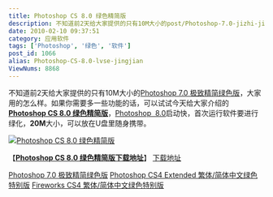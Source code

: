 ```yaml
---
title: Photoshop CS 8.0 绿色精简版
description: 不知道前2天给大家提供的只有10M大小的post/Photoshop-7.0-jizhi-jingjian-lvseban.html">Photoshop7.0极致精简绿色版，大家用的怎么样。如果你需要多一些功能的话，可以试试今天给大家介绍的post/Photoshop-CS-8.0-lvse-jingjian.html">PhotoshopCS8.0绿色精简版，post/Photoshop-CS-8.0-lvse-jingjian.html">Photoshop 8.0启动快，首次运行软件要进行绿化，20M大小，可以放在U盘里随身携带。
date: 2010-02-10 09:37:51
category: 应用软件
tags: ['Photoshop', '绿色', '软件']
post_id: 1066
alias: Photoshop-CS-8.0-lvse-jingjian
ViewNums: 8868
---
```


不知道前2天给大家提供的只有10M大小的[Photoshop 7.0 极致精简绿色版](/blog/photoshop-70-jizhi-jingjian-lvseban)，大家用的怎么样。如果你需要多一些功能的话，可以试试今天给大家介绍的[**Photoshop CS 8.0 绿色精简版**](/blog/photoshop-cs-80-lvse-jingjian)，[Photoshop  8.0](/blog/photoshop-cs-80-lvse-jingjian)启动快，首次运行软件要进行绿化，**20M**大小，可以放在U盘里随身携带。

[![Photoshop CS 8.0 绿色精简版](http://pimages.yesky.com/resources/product/20071124/IS1SX6SZDAZH6561YX5NWYT8E4X5RY6F.jpg)](/blog/photoshop-cs-80-lvse-jingjian)

【[**Photoshop CS 8.0 绿色精简版下载地址**](/blog/photoshop-cs-80-lvse-jingjian)】
[下载地址](download.asp?id=386)

[Photoshop 7.0 极致精简绿色版](/blog/photoshop-70-jizhi-jingjian-lvseban "photoshop 70 极致精简绿色版") [Photoshop CS4 Extended 繁体/简体中文绿色特别版](/blog/photoshop-cs4-extended-green)
[Fireworks CS4 繁体/简体中文绿色特别版](/blog/fireworks-cs4-green)

